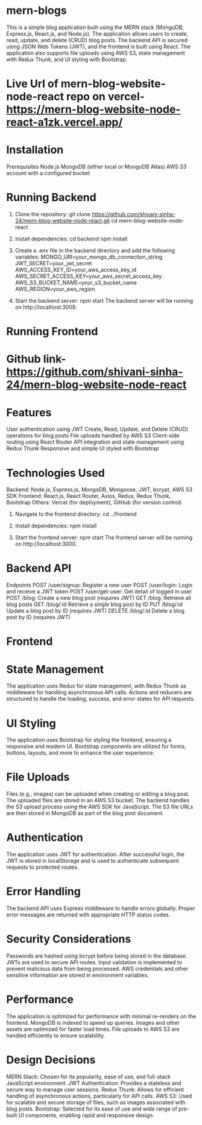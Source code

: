 # mern-blogs

This is a simple blog application built using the MERN stack (MongoDB, Express.js, React.js, and Node.js). The application allows users to create, read, update, and delete (CRUD) blog posts. The backend API is secured using JSON Web Tokens (JWT), and the frontend is built using React. The application also supports file uploads using AWS S3, state management with Redux Thunk, and UI styling with Bootstrap.

# Live Url of mern-blog-website-node-react repo on vercel- https://mern-blog-website-node-react-a1zk.vercel.app/

# Installation
Prerequisites
Node.js
MongoDB (either local or MongoDB Atlas)
AWS S3 account with a configured bucket

# Running Backend
1. Clone the repository:
git clone https://github.com/shivani-sinha-24/mern-blog-website-node-react.git
cd mern-blog-website-node-react

2. Install dependencies:
cd backend
npm install

3. Create a .env file in the backend directory and add the following variables:
MONGO_URI=your_mongo_db_connection_string
JWT_SECRET=your_jwt_secret
AWS_ACCESS_KEY_ID=your_aws_access_key_id
AWS_SECRET_ACCESS_KEY=your_aws_secret_access_key
AWS_S3_BUCKET_NAME=your_s3_bucket_name
AWS_REGION=your_aws_region

4. Start the backend server:
npm start
The backend server will be running on http://localhost:3009.

# Running Frontend
# Github link- https://github.com/shivani-sinha-24/mern-blog-website-node-react


# Features
User authentication using JWT
Create, Read, Update, and Delete (CRUD) operations for blog posts
File uploads handled by AWS S3
Client-side routing using React Router
API integration and state management using Redux Thunk
Responsive and simple UI styled with Bootstrap

# Technologies Used
Backend: Node.js, Express.js, MongoDB, Mongoose, JWT, bcrypt, AWS S3 SDK
Frontend: React.js, React Router, Axios, Redux, Redux Thunk, Bootstrap
Others: Vercel (for deployment), GitHub (for version control)

1. Navigate to the frontend directory:
cd ../frontend

2. Install dependencies:
npm install

3. Start the frontend server:
npm start
The frontend server will be running on http://localhost:3000.


# Backend API
Endpoints
POST /user/signup: Register a new user
POST /user/login: Login and receive a JWT token
POST /user/get-user: Get detail of logged in user
POST /blog: Create a new blog post (requires JWT)
GET /blog: Retrieve all blog posts
GET /blog/:id  Retrieve a single blog post by ID
PUT /blog/:id  Update a blog post by ID (requires JWT)
DELETE /blog/:id  Delete a blog post by ID (requires JWT)

# Frontend
# State Management
The application uses Redux for state management, with Redux Thunk as middleware for handling asynchronous API calls.
Actions and reducers are structured to handle the loading, success, and error states for API requests.
# UI Styling
The application uses Bootstrap for styling the frontend, ensuring a responsive and modern UI.
Bootstrap components are utilized for forms, buttons, layouts, and more to enhance the user experience.

# File Uploads
Files (e.g., images) can be uploaded when creating or editing a blog post.
The uploaded files are stored in an AWS S3 bucket.
The backend handles the S3 upload process using the AWS SDK for JavaScript.
The S3 file URLs are then stored in MongoDB as part of the blog post document.

# Authentication
The application uses JWT for authentication.
After successful login, the JWT is stored in localStorage and is used to authenticate subsequent requests to protected routes.

# Error Handling
The backend API uses Express middleware to handle errors globally.
Proper error messages are returned with appropriate HTTP status codes.

# Security Considerations
Passwords are hashed using bcrypt before being stored in the database.
JWTs are used to secure API routes.
Input validation is implemented to prevent malicious data from being processed.
AWS credentials and other sensitive information are stored in environment variables.

# Performance
The application is optimized for performance with minimal re-renders on the frontend.
MongoDB is indexed to speed up queries.
Images and other assets are optimized for faster load times.
File uploads to AWS S3 are handled efficiently to ensure scalability.

# Design Decisions
MERN Stack: Chosen for its popularity, ease of use, and full-stack JavaScript environment.
JWT Authentication: Provides a stateless and secure way to manage user sessions.
Redux Thunk: Allows for efficient handling of asynchronous actions, particularly for API calls.
AWS S3: Used for scalable and secure storage of files, such as images associated with blog posts.
Bootstrap: Selected for its ease of use and wide range of pre-built UI components, enabling rapid and responsive design.